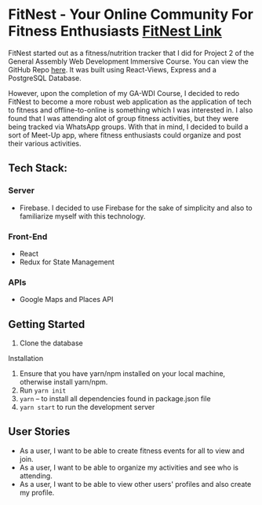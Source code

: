 # FitNest - Your Online Community For Fitness Enthusiasts [FitNest Link](https://fitnest.tech)
FitNest started out as a fitness/nutrition tracker that I did for Project 2 of the General Assembly Web Development Immersive Course. You can view the GitHub Repo [here](https://github.com/mervyns/project-2-fitnest). It was built using React-Views, Express and a PostgreSQL Database. 

However, upon the completion of my GA-WDI Course, I decided to redo FitNest to become a more robust web application as the application of tech to fitness and offline-to-online is something which I was interested in. I also found that I was attending alot of group fitness activities, but they were being tracked via WhatsApp groups. With that in mind, I decided to build a sort of Meet-Up app, where fitness enthusiasts could organize and post their various activities.

## Tech Stack:
### Server
- Firebase. I decided to use Firebase for the sake of simplicity and also to familiarize myself with this technology.

### Front-End
- React 
- Redux for State Management

### APIs
- Google Maps and Places API

## Getting Started
1. Clone the database

Installation
1.	Ensure that you have yarn/npm installed on your local machine, otherwise install yarn/npm.
2.	Run `yarn init`
3.  `yarn` – to install all dependencies found in package.json file
4.  `yarn start` to run the development server

## User Stories
- As a user, I want to be able to create fitness events for all to view and join.
- As a user, I want to be able to organize my activities and see who is attending.
- As a user, I want to be able to view other users' profiles and also create my profile.